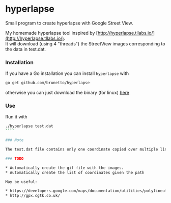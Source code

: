 hyperlapse
==========

Small program to create hyperlapse with Google Street View.

My homemade hyperlapse tool inspired by [http://hyperlapse.tllabs.io/](http://hyperlapse.tllabs.io/).    
It will download (using 4 "threads") the StreetView images corresponding to the data in test.dat.

### Installation

If you have a Go installation you can install `hyperlapse` with

````bash
go get github.com/brunetto/hyperlapse
````

otherwise you can just download the binary (for linux)  [here](https://github.com/brunetto/hyperlapse/blob/master/hyperlapse)

### Use

Run it with 

`````bash
./hyperlapse test.dat
````

### Note

The test.dat file contains only one coordinate copied over multiple lines so it will download multiple copies of the same image.

### TODO

* Automatically create the gif file with the images.
* Automatically create the list of coordinates given the path

May be useful:  

* https://developers.google.com/maps/documentation/utilities/polylineutility
* http://gpx.cgtk.co.uk/
